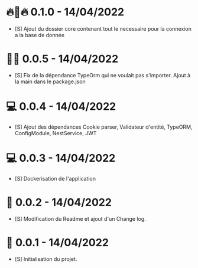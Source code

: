 # 🔥😤🔥 0.1.0 - 14/04/2022
- [S] Ajout du dossier core contenant tout le necessaire pour la connexion a la base de donnée

# 🔨😅 0.0.5 - 14/04/2022
- [S] Fix de la dépendance TypeOrm qui ne voulait pas s'importer. Ajout à la main dans le package.json

# 💻 0.0.4 - 14/04/2022
- [S] Ajout des dépendances Cookie parser, Validateur d'entité, TypeORM, ConfigModule, NestService, JWT

# 💻 0.0.3 - 14/04/2022
- [S] Dockerisation de l'application

# 📝 0.0.2 - 14/04/2022
- [S] Modification du Readme et ajout d'un Change log.

# 📝 0.0.1 - 14/04/2022
- [S] Initialisation du projet.
